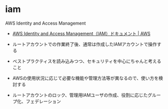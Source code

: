 # iam

AWS Identity and Access Management

* [AWS Identity and Access Management（IAM）ドキュメント | AWS](https://aws.amazon.com/jp/documentation/iam/)

* ルートアカウントでの作業終了後、通常は作成したIAMアカウントで操作する
* ベストプラクティスを読み込みつつ、セキュリティを中心にちゃんと考えること
* AWSの使用状況に応じて必要な機能や管理方法等が異なるので、使い方を検討する
* ルートアカウントのロック、管理用IAMユーザの作成、役割に応じたグループ化、フェデレーション